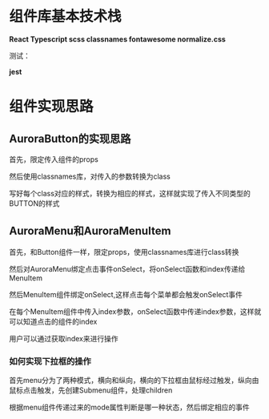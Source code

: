 # 组件库基本技术栈

**React
Typescript
scss
classnames
fontawesome
normalize.css**

测试：

**jest**

# 组件实现思路

## AuroraButton的实现思路
首先，限定传入组件的props

然后使用classnames库，对传入的参数转换为class

写好每个class对应的样式，转换为相应的样式，这样就实现了传入不同类型的BUTTON的样式

## AuroraMenu和AuroraMenuItem
首先，和Button组件一样，限定props，使用classnames库进行class转换

然后对AuroraMenu绑定点击事件onSelect，将onSelect函数和index传递给MenuItem

然后MenuItem组件绑定onSelect,这样点击每个菜单都会触发onSelect事件

在每个MenuItem组件中传入index参数，onSelect函数中传递index参数，这样就可以知道点击的组件的index

用户可以通过获取index来进行操作

### 如何实现下拉框的操作
首先menu分为了两种模式，横向和纵向，横向的下拉框由鼠标经过触发，纵向由鼠标点击触发，先创建Submenu组件，处理children

根据menu组件传递过来的mode属性判断是哪一种状态，然后绑定相应的事件
